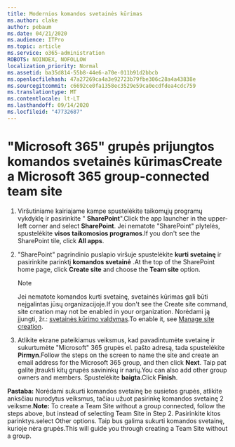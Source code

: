 ```yaml
---
title: Modernios komandos svetainės kūrimas
ms.author: clake
author: pebaum
ms.date: 04/21/2020
ms.audience: ITPro
ms.topic: article
ms.service: o365-administration
ROBOTS: NOINDEX, NOFOLLOW
localization_priority: Normal
ms.assetid: ba35d814-55b8-44e6-a70e-011b91d2bbcb
ms.openlocfilehash: 47a27269ca4a3e92723b79fbe306c28a4a43838e
ms.sourcegitcommit: c6692ce0fa1358ec3529e59ca0ecdfdea4cdc759
ms.translationtype: MT
ms.contentlocale: lt-LT
ms.lasthandoff: 09/14/2020
ms.locfileid: "47732687"
---
```

# <a name="create-a-microsoft-365-group-connected-team-site"></a><span data-ttu-id="0d692-102">"Microsoft 365" grupės prijungtos komandos svetainės kūrimas</span><span class="sxs-lookup"><span data-stu-id="0d692-102">Create a Microsoft 365 group-connected team site</span></span>

1. <span data-ttu-id="0d692-103">Viršutiniame kairiajame kampe spustelėkite taikomųjų programų vykdyklę ir pasirinkite " **SharePoint**".</span><span class="sxs-lookup"><span data-stu-id="0d692-103">Click the app launcher in the upper-left corner and select **SharePoint**.</span></span> <span data-ttu-id="0d692-104">Jei nematote "SharePoint" plytelės, spustelėkite **visos taikomosios programos**.</span><span class="sxs-lookup"><span data-stu-id="0d692-104">If you don't see the SharePoint tile, click **All apps**.</span></span>
    
2. <span data-ttu-id="0d692-105">"SharePoint" pagrindinio puslapio viršuje spustelėkite **kurti svetainę** ir pasirinkite parinktį **komandos svetainė** .</span><span class="sxs-lookup"><span data-stu-id="0d692-105">At the top of the SharePoint home page, click **Create site** and choose the **Team site** option.</span></span> 
    
    > [!NOTE]
    > <span data-ttu-id="0d692-106">Jei nematote komandos kurti svetainę, svetainės kūrimas gali būti neįgalintas jūsų organizacijoje.</span><span class="sxs-lookup"><span data-stu-id="0d692-106">If you don't see the Create site command, site creation may not be enabled in your organization.</span></span> <span data-ttu-id="0d692-107">Norėdami ją įjungti, žr.: [svetainės kūrimo valdymas](https://go.microsoft.com/fwlink/?linkid=2009644).</span><span class="sxs-lookup"><span data-stu-id="0d692-107">To enable it, see [Manage site creation](https://go.microsoft.com/fwlink/?linkid=2009644).</span></span> 
  
3. <span data-ttu-id="0d692-108">Atlikite ekrane pateikiamus veiksmus, kad pavadintumėte svetainę ir sukurtumėte "Microsoft" 365 grupės el. pašto adresą, tada spustelėkite **Pirmyn**.</span><span class="sxs-lookup"><span data-stu-id="0d692-108">Follow the steps on the screen to name the site and create an email address for the Microsoft 365 group, and then click **Next**.</span></span> <span data-ttu-id="0d692-109">Taip pat galite įtraukti kitų grupės savininkų ir narių.</span><span class="sxs-lookup"><span data-stu-id="0d692-109">You can also add other group owners and members.</span></span> <span data-ttu-id="0d692-110">Spustelėkite **baigta**.</span><span class="sxs-lookup"><span data-stu-id="0d692-110">Click **Finish**.</span></span>
  
 <span data-ttu-id="0d692-111">**Pastaba:** Norėdami sukurti komandos svetainę be susietos grupės, atlikite anksčiau nurodytus veiksmus, tačiau užuot pasirinkę komandos svetainę 2 veiksme.</span><span class="sxs-lookup"><span data-stu-id="0d692-111">**Note:** To create a Team Site without a group connected, follow the steps above, but instead of selecting Team Site in Step 2.</span></span> <span data-ttu-id="0d692-112">Pasirinkite kitos parinktys.</span><span class="sxs-lookup"><span data-stu-id="0d692-112">select Other options.</span></span> <span data-ttu-id="0d692-113">Taip bus galima sukurti komandos svetainę, kurioje nėra grupės.</span><span class="sxs-lookup"><span data-stu-id="0d692-113">This will guide you through creating a Team Site without a group.</span></span> 
    

